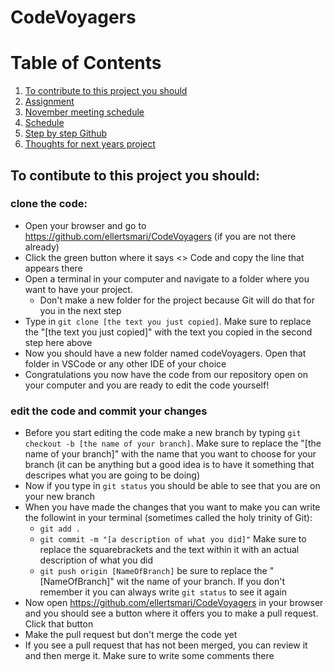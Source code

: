 # CodeVoyagers

# Table of Contents

1. [To contribute to this project you should](#to-contribute-to-this-project-you-should)
2. [Assignment](Assignment.md)
3. [November meeting schedule](NovemberMeetingSchedule.md)
4. [Schedule](schedule.md)
5. [Step by step Github](stepByStepGitHub.md)
6. [Thoughts for next years project](ThoughtsForNextYearsProject.md)

<a name="to-contribute-to-this-project-you-should"></a>
## To contibute to this project you should:

### clone the code:

 - Open your browser and go to https://github.com/ellertsmari/CodeVoyagers (if you are not there already)
 - Click the green button where it says <> Code and copy the line that appears there
 - Open a terminal in your computer and navigate to a folder where you want to have your project.
    - Don't make a new folder for the project because Git will do that for you in the next step 
 - Type in `git clone [the text you just copied]`. Make sure to replace the "[the text you just copied]" with the text you copied in the second step here above
 - Now you should have a new folder named codeVoyagers. Open that folder in VSCode or any other IDE of your choice
 - Congratulations you now have the code from our repository open on your computer and you are ready to edit the code yourself!

 ### edit the code and commit your changes

  - Before you start editing the code make a new branch by typing `git checkout -b [the name of your branch]`. Make sure to replace the "[the name of your branch]" with the name that you want to choose for your branch (it can be anything but a good idea is to have it something that descripes what you are going to be doing)
  - Now if you type in `git status` you should be able to see that you are on your new branch
  - When you have made the changes that you want to make you can write the followint in your terminal (sometimes called the holy trinity of Git):
     - `git add .`
     - `git commit -m "[a description of what you did]"` Make sure to replace the squarebrackets and the text within it with an actual description of what you did
     - `git push origin [NameOfBranch]` be sure to replace the "[NameOfBranch]" wit the name of your branch. If you don't remember it you can always write `git status` to see it again
 - Now open https://github.com/ellertsmari/CodeVoyagers in your browser and you should see a button where it offers you to make a pull request. Click that button
 - Make the pull request but don't merge the code yet
 - If you see a pull request that has not been merged, you can review it and then merge it. Make sure to write some comments there